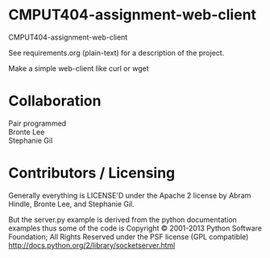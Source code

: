 CMPUT404-assignment-web-client
==============================

CMPUT404-assignment-web-client

See requirements.org (plain-text) for a description of the project.

Make a simple web-client like curl or wget


Collaboration
=============
Pair programmed  
Bronte Lee  
Stephanie Gil  


Contributors / Licensing
========================

Generally everything is LICENSE'D under the Apache 2 license by Abram Hindle,
Bronte Lee, and Stephanie Gil.

But the server.py example is derived from the python documentation
examples thus some of the code is Copyright © 2001-2013 Python
Software Foundation; All Rights Reserved under the PSF license (GPL
compatible) http://docs.python.org/2/library/socketserver.html

